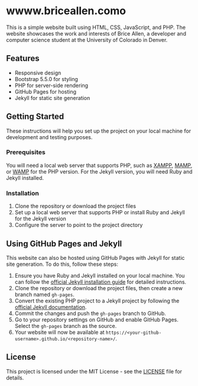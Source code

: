 # wwww.briceallen.como

This is a simple website built using HTML, CSS, JavaScript, and PHP. The website showcases the work and interests of Brice Allen, a developer and computer science student at the University of Colorado in Denver.

## Features

- Responsive design
- Bootstrap 5.5.0 for styling
- PHP for server-side rendering
- GitHub Pages for hosting
- Jekyll for static site generation

## Getting Started

These instructions will help you set up the project on your local machine for development and testing purposes.

### Prerequisites

You will need a local web server that supports PHP, such as [XAMPP](https://www.apachefriends.org/index.html), [MAMP](https://www.mamp.info/en/), or [WAMP](https://www.wampserver.com/en/) for the PHP version. For the Jekyll version, you will need Ruby and Jekyll installed.

### Installation

1. Clone the repository or download the project files
2. Set up a local web server that supports PHP or install Ruby and Jekyll for the Jekyll version
3. Configure the server to point to the project directory

## Using GitHub Pages and Jekyll

This website can also be hosted using GitHub Pages with Jekyll for static site generation. To do this, follow these steps:

1. Ensure you have Ruby and Jekyll installed on your local machine. You can follow the [official Jekyll installation guide](https://jekyllrb.com/docs/installation/) for detailed instructions.
2. Clone the repository or download the project files, then create a new branch named `gh-pages`.
3. Convert the existing PHP project to a Jekyll project by following the [official Jekyll documentation](https://jekyllrb.com/docs/).
4. Commit the changes and push the `gh-pages` branch to GitHub.
5. Go to your repository settings on GitHub and enable GitHub Pages. Select the `gh-pages` branch as the source.
6. Your website will now be available at `https://<your-github-username>.github.io/<repository-name>/`.

## License

This project is licensed under the MIT License - see the [LICENSE](LICENSE) file for details.
